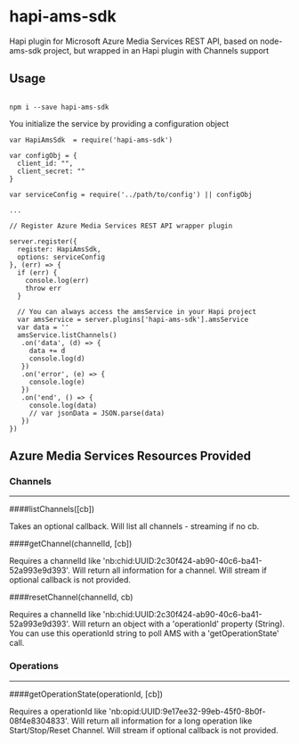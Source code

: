 # hapi-ams-sdk

Hapi plugin for Microsoft Azure Media Services REST API, based on node-ams-sdk project, but wrapped in an Hapi plugin with Channels support


## Usage


```

npm i --save hapi-ams-sdk

```

You initialize the service by providing a configuration object

```
var HapiAmsSdk  = require('hapi-ams-sdk')

var configObj = {
  client_id: "",
  client_secret: ""
}

var serviceConfig = require('../path/to/config') || configObj

...

// Register Azure Media Services REST API wrapper plugin

server.register({
  register: HapiAmsSdk,
  options: serviceConfig
}, (err) => {
  if (err) {
    console.log(err)
    throw err
  }

  // You can always access the amsService in your Hapi project
  var amsService = server.plugins['hapi-ams-sdk'].amsService
  var data = ''
  amsService.listChannels()
   .on('data', (d) => {
     data += d
     console.log(d)
   })
   .on('error', (e) => {
     console.log(e)
   })
   .on('end', () => {
     console.log(data)
     // var jsonData = JSON.parse(data)
   })
})

```

## Azure Media Services Resources Provided


### Channels
-------------

####listChannels([cb])

Takes an optional callback. Will list all channels - streaming if no cb.

####getChannel(channelId, [cb])

Requires a channelId like 'nb:chid:UUID:2c30f424-ab90-40c6-ba41-52a993e9d393'. Will return all information for a channel. Will stream if optional callback is not provided.

####resetChannel(channelId, cb)

Requires a channelId like 'nb:chid:UUID:2c30f424-ab90-40c6-ba41-52a993e9d393'. Will return an object with a 'operationId' property (String). You can use this operationId string to poll AMS with a 'getOperationState' call.

### Operations
-------------

####getOperationState(operationId, [cb])

Requires a operationId like 'nb:opid:UUID:9e17ee32-99eb-45f0-8b0f-08f4e8304833'. Will return all information for a long operation like Start/Stop/Reset Channel. Will stream if optional callback is not provided.

